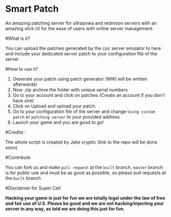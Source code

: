 # Smart Patch
An amazing patching server for ultrapowa and redmoon servers with an amazing slick UI for the ease of users with online server management.

#What is it?

You can upload the patches generated by the coc server emulator to here and include your dedicated server patch to your configuration file of the server

#How to use it?

1. Generate your patch using patch generator (WIKI will be written afterwards)
2. Now .zip archive the folder with unique serial numbers
3. Go to your account and click on patches (Create an account if you don't have one)
4. Click on Upload and upload your patch.
5. Go to your configuration file of the server and change `Using custom patch` or `patching server` to your provided address
6. Launch your game and you are good to go!

#Credits : 

The whole script is created by Jake cryptic (link to the repo will be done soon)

#Contribute

You can fork us and make `pull request` at the `built` branch, `master` branch is for public use and must be as good as possible, so please pull requests at the `built` branch

#Disclaimer for Super Cell

**Hacking your game is just for fun we are totally legal under the law of free and fair use of U.S. Please be good and we are not hacking/injecting your server in any way, as told we are doing this just for fun.** 
